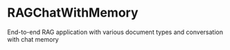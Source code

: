 # RAGChatWithMemory
End-to-end RAG application with various document types and conversation with chat memory
